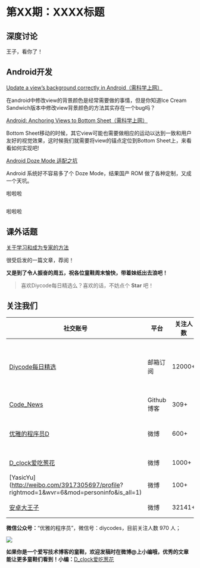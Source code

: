 # 第XX期：XXXX标题

## 深度讨论

[]()

王子，看你了！

## Android开发

[Update a view’s background correctly in Android（需科学上网）](https://medium.com/@william.liu/update-a-views-background-correctly-in-android-a4ec84d757f4#.13l0gauis)

在android中修改view的背景颜色是经常需要做的事情，但是你知道Ice Cream Sandwich版本中修改view背景颜色的方法其实存在一个bug吗？

[Android: Anchoring Views to Bottom Sheet（需科学上网）](https://medium.com/@emrullahluleci/android-anchoring-views-to-bottom-sheet-9c9069caf7d4#.bmszpm55k)

Bottom Sheet移动的时候，其它view可能也需要做相应的运动以达到一致和用户友好的视觉效果，这时候我们就需要将view的锚点定位到Bottom Sheet上，来看看如何实现吧!

[Android Doze Mode 适配之坑](http://mp.weixin.qq.com/s?__biz=MzAxNzMxNzk5OQ==&mid=2649484660&idx=1&sn=97b56a6d0c976f6c82503272eee3dacb&scene=1&srcid=0817o3kkY7G4o7bAMJvRt56C#rd)

Android 系统好不容易多了个 Doze Mode，结果国产 ROM 做了各种定制，又成一个天坑。

[]()

啦啦啦

[]()

![]()

啦啦啦

## 课外话题

[关于学习和成为专家的方法](https://zi.com/w/a/7152HU?_=1471449428923)

很受启发的一篇文章，荐阅！

**又是到了令人振奋的周五，祝各位童鞋周末愉快，带着妹纸出去浪吧！**

> 喜欢Diycode每日精选么？喜欢的话，不妨点个 **Star** 吧！

## 关注我们

| 社交账号  |  平台  | 关注人数 | 说明 |
| -------- | -------- | -------- | -------- |
| [Diycode每日精选](http://list.qq.com/cgi-bin/qf_invite?id=d469993d2c888e971c0fbb2309c4d84256968386b126b967)|   邮箱订阅  | 12000+ | 每日分享一次Android、iOS、Swfit技术干货  |
| [Code_News](https://github.com/DiyCodes/code_news) |    Github博客  |309+ | 每日邮件推送列表  |
| [优雅的程序员D](http://weibo.com/u/5891258264) |   微博  | 600+ | 官方微博，每日分享开源信息  |
| [D_clock爱吃葱花](http://weibo.com/u/2480694892)  |   微博  | 1000+ | 日报发起人  |
|[YasicYu](http://weibo.com/3917305697/profile? rightmod=1&wvr=6&mod=personinfo&is_all=1)  |   微博  | 100+ | 日报发起人  |
|[安卓大王子](http://weibo.com/apkbus/)   |   微博  | 32141+ | 日报发起人  |



**微信公众号：**“优雅的程序员”，微信号：diycodes，目前关注人数 970 人；

![](http://upload-images.jianshu.io/upload_images/1846413-b42abfa70f909099.jpg?imageMogr2/auto-orient/strip%7CimageView2/2/w/1240)

**如果你是一个爱写技术博客的童鞋，欢迎发稿时在微博@上小编哦，优秀的文章能让更多童鞋们看到！小编：**[D_clock爱吃葱花](http://weibo.com/2480694892/profile?rightmod=1&wvr=6&mod=personinfo&is_all=1)
